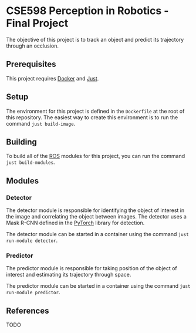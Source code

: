 # CSE598 Perception in Robotics - Final Project

The objective of this project is to track an object and predict its trajectory
through an occlusion.

## Prerequisites

This project requires [Docker](https://docs.docker.com/engine/install) and
[Just](https://just.systems/man/en/chapter_4.html).

## Setup

The environment for this project is defined in the `Dockerfile` at the root of
this repository. The easiest way to create this environment is to run the
command `just build-image`.

## Building

To build all of the [ROS](https://ros.org) modules for this project, you can run
the command `just build-modules`.

## Modules

### Detector

The detector module is responsible for identifying the object of interest in the
image and correlating the object between images. The detector uses a Mask R-CNN
defined in the [PyTorch](https://pytorch.org) library for detection.

The detector module can be started in a container using the command `just
run-module detector`.

### Predictor

The predictor module is responsible for taking position of the object of
interest and estimating its trajectory through space.

The predictor module can be started in a container using the command `just
run-module predictor`.

## References

TODO
